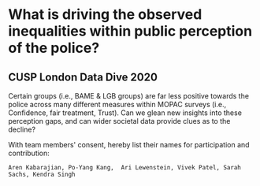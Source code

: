 
# What is driving the observed inequalities within public perception of the police?  
## CUSP London Data Dive 2020

Certain groups (i.e., BAME & LGB groups) are far less positive towards the police across many different measures within MOPAC surveys (i.e., Confidence, fair treatment, Trust).  Can we glean new insights into these perception gaps,  and can wider societal data provide clues as to the decline?  

With team members' consent, hereby list their names for participation and contribution:

    Aren Kabarajian, Po-Yang Kang,  Ari Lewenstein, Vivek Patel, Sarah Sachs, Kendra Singh
